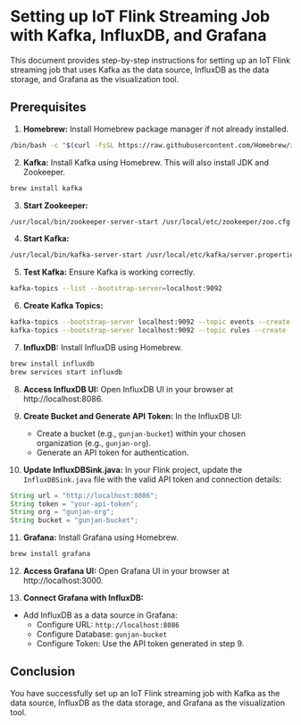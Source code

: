 # Setting up IoT Flink Streaming Job with Kafka, InfluxDB, and Grafana

This document provides step-by-step instructions for setting up an IoT Flink streaming job that uses Kafka as the data source, InfluxDB as the data storage, and Grafana as the visualization tool.

## Prerequisites

1. **Homebrew:** Install Homebrew package manager if not already installed.

```bash
/bin/bash -c "$(curl -fsSL https://raw.githubusercontent.com/Homebrew/install/HEAD/install.sh)"
```

2. **Kafka:** Install Kafka using Homebrew. This will also install JDK and Zookeeper.

```bash
brew install kafka
```

3. **Start Zookeeper:**

```bash
/usr/local/bin/zookeeper-server-start /usr/local/etc/zookeeper/zoo.cfg
```

4. **Start Kafka:**

```bash
/usr/local/bin/kafka-server-start /usr/local/etc/kafka/server.properties
```

5. **Test Kafka:** Ensure Kafka is working correctly.

```bash
kafka-topics --list --bootstrap-server=localhost:9092
```

6. **Create Kafka Topics:**

```bash
kafka-topics --bootstrap-server localhost:9092 --topic events --create
kafka-topics --bootstrap-server localhost:9092 --topic rules --create
```

7. **InfluxDB:** Install InfluxDB using Homebrew.

```bash
brew install influxdb
brew services start influxdb
```

8. **Access InfluxDB UI:** Open InfluxDB UI in your browser at http://localhost:8086.

9. **Create Bucket and Generate API Token:** In the InfluxDB UI:

    - Create a bucket (e.g., `gunjan-bucket`) within your chosen organization (e.g., `gunjan-org`).
    - Generate an API token for authentication.

10. **Update InfluxDBSink.java:** In your Flink project, update the `InfluxDBSink.java` file with the valid API token and connection details:

```java
String url = "http://localhost:8086";
String token = "your-api-token";
String org = "gunjan-org";
String bucket = "gunjan-bucket";
```

11. **Grafana:** Install Grafana using Homebrew.

```bash
brew install grafana
```

12. **Access Grafana UI:** Open Grafana UI in your browser at http://localhost:3000.

13. **Connect Grafana with InfluxDB:**

- Add InfluxDB as a data source in Grafana:
    - Configure URL: `http://localhost:8086`
    - Configure Database: `gunjan-bucket`
    - Configure Token: Use the API token generated in step 9.

## Conclusion

You have successfully set up an IoT Flink streaming job with Kafka as the data source, InfluxDB as the data storage, and Grafana as the visualization tool.